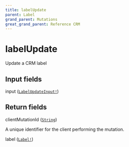```yaml
---
title: labelUpdate
parent: Label
grand_parent: Mutations
great_grand_parent: Reference CRM
---
```


# labelUpdate

Update a CRM label

## Input fields

<div class="field-entry ">
  <span id="input" class="field-name anchored">input (<code><a href="/docs/reference_crm/input_object/label/label_update_input">LabelUpdateInput!</a></code>)</span>

  <div class="description-wrapper">

  </div>
</div>

## Return fields

<div class="field-entry ">
  <span id="client_mutation_id" class="field-name anchored">clientMutationId (<code><a href="/docs/reference_crm/scalar/string">String</a></code>)</span>

  <div class="description-wrapper">
   <p>A unique identifier for the client performing the mutation.</p>

  </div>
</div>

<div class="field-entry ">
  <span id="label" class="field-name anchored">label (<code><a href="/docs/reference_crm/object/label">Label!</a></code>)</span>

  <div class="description-wrapper">

  </div>
</div>


